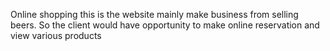 Online shopping
this is the website mainly make business from selling beers.
So the client would have opportunity to make online reservation and view various products